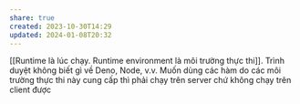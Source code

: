 ```yaml
---
share: true
created: 2023-10-30T14:29
updated: 2024-01-08T20:32
---
```

[[Runtime là lúc chạy. Runtime environment là môi trường thực thi]]. Trình duyệt không biết gì về Deno, Node, v.v. Muốn dùng các hàm do các môi trường thực thi này cung cấp thì phải chạy trên server chứ không chạy trên client được